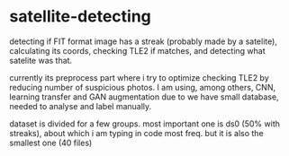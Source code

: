# satellite-detecting

detecting if FIT format image has a streak (probably made by a satelite), calculating its coords, checking TLE2 if matches, and detecting what satelite was that.

currently its preprocess part where i try to optimize checking TLE2 by reducing number of suspicious photos. I am using, among others, CNN, learning transfer and GAN augmentation due to we have small database, needed to analyse and  label manually. 

dataset is divided for a few groups. most important one is ds0 (50% with streaks), about which i am typing in code most freq.  but it is also the smallest one (40 files)